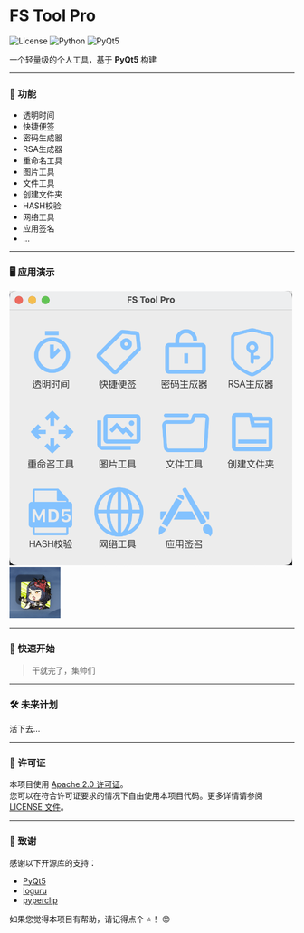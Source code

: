 # FS Tool Pro
![License](https://img.shields.io/badge/license-Apache%202.0-blue)
![Python](https://img.shields.io/badge/python-3.8%2B-blue)
![PyQt5](https://img.shields.io/badge/PyQt5-5.15%2B-orange)

一个轻量级的个人工具，基于 **PyQt5** 构建

---

### 🌟 功能
* 透明时间
* 快捷便签
* 密码生成器
* RSA生成器
* 重命名工具
* 图片工具
* 文件工具
* 创建文件夹
* HASH校验
* 网络工具
* 应用签名
* ...

---

### 🖥️ 应用演示

<img src="https://raw.githubusercontent.com/flowstone/fs-tool-pro/main/resources/preview/preview_app_main.png" alt="应用截图" width="500px">
<img src="https://raw.githubusercontent.com/flowstone/fs-tool-pro/main/resources/preview/preview_app_float.png" alt="应用截图" width="90px">



---

### 🚀 快速开始

>干就完了，集帅们


---

### 🛠️ 未来计划
活下去...

---
### 📜 许可证

本项目使用 [Apache 2.0 许可证](https://github.com/flowstone/FS-Tool-Pro/blob/main/LICENSE)。  
您可以在符合许可证要求的情况下自由使用本项目代码。更多详情请参阅 [LICENSE 文件](https://github.com/flowstone/FS-Tool-Pro/blob/main/LICENSE)。

---

### 🙌 致谢

感谢以下开源库的支持：

- [PyQt5](https://www.riverbankcomputing.com/software/pyqt/intro)
- [loguru](https://github.com/Delgan/loguru)
- [pyperclip](https://github.com/asweigart/pyperclip)

如果您觉得本项目有帮助，请记得点个 ⭐️！ 😊
